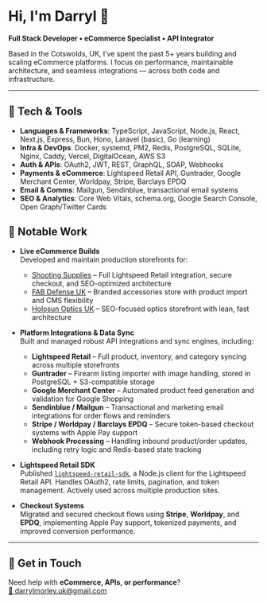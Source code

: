 # Hi, I'm Darryl 👋  
**Full Stack Developer • eCommerce Specialist • API Integrator**

Based in the Cotswolds, UK, I’ve spent the past 5+ years building and scaling eCommerce platforms. I focus on performance, maintainable architecture, and seamless integrations — across both code and infrastructure.

---

## 🔧 Tech & Tools

- **Languages & Frameworks**: TypeScript, JavaScript, Node.js, React, Next.js, Express, Bun, Hono, Laravel (basic), Go (learning)
- **Infra & DevOps**: Docker, systemd, PM2, Redis, PostgreSQL, SQLite, Nginx, Caddy, Vercel, DigitalOcean, AWS S3
- **Auth & APIs**: OAuth2, JWT, REST, GraphQL, SOAP, Webhooks
- **Payments & eCommerce**: Lightspeed Retail API, Guntrader, Google Merchant Center, Worldpay, Stripe, Barclays EPDQ
- **Email & Comms**: Mailgun, Sendinblue, transactional email systems
- **SEO & Analytics**: Core Web Vitals, schema.org, Google Search Console, Open Graph/Twitter Cards

## 🚀 Notable Work

- **Live eCommerce Builds**  
  Developed and maintain production storefronts for:  
  - [Shooting Supplies](https://www.shootingsuppliesltd.co.uk) – Full Lightspeed Retail integration, secure checkout, and SEO-optimized architecture  
  - [FAB Defense UK](https://www.fabdefense.co.uk) – Branded accessories store with product import and CMS flexibility  
  - [Holosun Optics UK](https://www.holosun-optics.co.uk) – SEO-focused optics storefront with lean, fast architecture

- **Platform Integrations & Data Sync**  
  Built and managed robust API integrations and sync engines, including:  
  - **Lightspeed Retail** – Full product, inventory, and category syncing across multiple storefronts  
  - **Guntrader** – Firearm listing importer with image handling, stored in PostgreSQL + S3-compatible storage  
  - **Google Merchant Center** – Automated product feed generation and validation for Google Shopping  
  - **Sendinblue / Mailgun** – Transactional and marketing email integrations for order flows and reminders  
  - **Stripe / Worldpay / Barclays EPDQ** – Secure token-based checkout systems with Apple Pay support  
  - **Webhook Processing** – Handling inbound product/order updates, including retry logic and Redis-based state tracking

- **Lightspeed Retail SDK**  
  Published [`lightspeed-retail-sdk`](https://www.npmjs.com/package/lightspeed-retail-sdk), a Node.js client for the Lightspeed Retail API. Handles OAuth2, rate limits, pagination, and token management. Actively used across multiple production sites.

- **Checkout Systems**  
  Migrated and secured checkout flows using **Stripe**, **Worldpay**, and **EPDQ**, implementing Apple Pay support, tokenized payments, and improved conversion performance.
  
---

## 🤝 Get in Touch

Need help with **eCommerce, APIs, or performance**?  
[📧 darrylmorley.uk@gmail.com](mailto:darrylmorley.uk@gmail.com)
